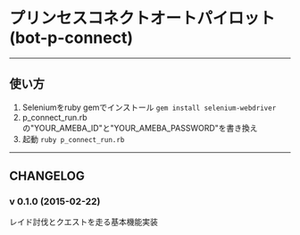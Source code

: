 # プリンセスコネクトオートパイロット (bot-p-connect)

----
## 使い方
1. Seleniumをruby gemでインストール
`gem install selenium-webdriver`
2. p_connect_run.rbの"YOUR_AMEBA_ID"と"YOUR_AMEBA_PASSWORD"を書き換え
3. 起動
`ruby p_connect_run.rb`

----
## CHANGELOG

### v 0.1.0 (2015-02-22)
レイド討伐とクエストを走る基本機能実装

